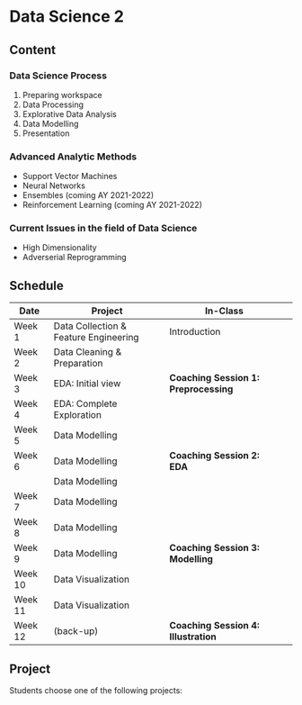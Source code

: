 # Data Science 2

## Content

### Data Science Process

1. Preparing workspace
2. Data Processing
3. Explorative Data Analysis
4. Data Modelling
5. Presentation

### Advanced Analytic Methods

* Support Vector Machines
* Neural Networks
* Ensembles (coming AY 2021-2022)
* Reinforcement Learning (coming AY 2021-2022)

### Current Issues in the field of Data Science

* High Dimensionality
* Adverserial Reprogramming

## Schedule
| Date  |  Project |  In-Class |   |
|---|---|---|---|
| Week 1  | Data Collection & Feature Engineering  | Introduction  |   |
| Week 2  | Data Cleaning & Preparation  |   |   |
| Week 3  | EDA: Initial view  | **Coaching Session 1: Preprocessing**  |   |
| Week 4  | EDA: Complete Exploration  |   |   |
| Week 5  | Data Modelling  |   |   |
| Week 6  | Data Modelling | **Coaching Session 2: EDA**  |   |
|  | Data Modelling  |   |   |
| Week 7  | Data Modelling  |   |   |
| Week 8  | Data Modelling  |   |   |
| Week 9  | Data Modelling  | **Coaching Session 3: Modelling**  |   |
| Week 10  | Data Visualization  |   |   |
| Week 11  | Data Visualization  |   |   |
| Week 12  | (back-up)  | **Coaching Session 4: Illustration**  |   |

## Project

Students choose one of the following projects:
